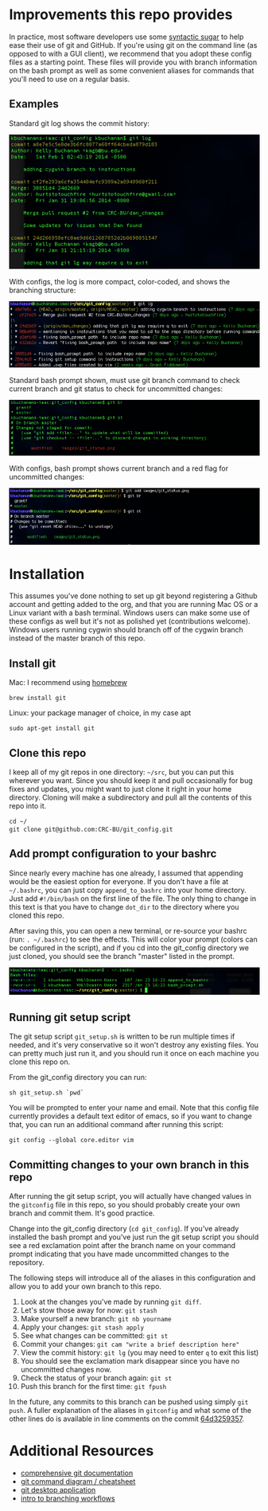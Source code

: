Improvements this repo provides
===============================

In practice, most software developers use some [syntactic sugar](http://en.wikipedia.org/wiki/Syntactic_sugar) to help ease their use of git and GitHub. If you're using git on the command line (as opposed to with a GUI client), we recommend that you adopt these config files as a starting point. These files will provide you with branch information on the bash prompt as well as some convenient aliases for commands that you'll need to use on a regular basis.

Examples
------------
Standard git log shows the commit history:

![vanilla git log](images/git_log.png)

With configs, the log is more compact, color-coded, and shows the branching structure:

![git lg alias with pretty format](images/git_lg.png)

Standard bash prompt shown, must use git branch command to check current branch and git status to check for uncommitted changes:

![standard bash prompt](images/git_status.png)

With configs, bash prompt shows current branch and a red flag for uncommitted changes:

![bash prompt with git branch and status](images/git_st.png)


Installation
============

This assumes you've done nothing to set up git beyond registering a Github account and getting added to the org, and that you are running Mac OS or a Linux variant with a bash terminal. Windows users can make some use of these configs as well but it's not as polished yet (contributions welcome). Windows users running cygwin should branch off of the cygwin branch instead of the master branch of this repo.


Install git
------------

Mac: I recommend using [homebrew](http://brew.sh/)
```
brew install git
```
Linux: your package manager of choice, in my case apt
```
sudo apt-get install git
```

Clone this repo
----------------
I keep all of my git repos in one directory: `~/src`, but you can put this wherever you want. Since you should keep it and pull occasionally for bug fixes and updates, you might want to just clone it right in your home directory. Cloning will make a subdirectory and pull all the contents of this repo into it.

```
cd ~/
git clone git@github.com:CRC-BU/git_config.git
```
Add prompt configuration to your bashrc
---------------------------------------
Since nearly every machine has one already, I assumed that appending would be the easiest option for everyone. If you don't have a file at `~/.bashrc`, you can just copy `append_to_bashrc` into your home directory. Just add `#!/bin/bash` on the first line of the file. The only thing to change in this text is that you have to change `dot_dir` to the directory where you cloned this repo.

After saving this, you can open a new terminal, or re-source your bashrc (run: `. ~/.bashrc`) to see the effects. This will color your prompt (colors can be configured in the script), and if you cd into the git_config directory we just cloned, you should see the branch "master" listed in the prompt.

![bash prompt for git](images/add_prompt.png)

Running git setup script
------------------------

The git setup script `git_setup.sh` is written to be run multiple times if needed, and it's very conservative so it won't destroy any existing files. You can pretty much just run it, and you should run it once on each machine you clone this repo on.

From the git_config directory you can run:
```
sh git_setup.sh `pwd`
```
You will be prompted to enter your name and email. Note that this config file currently provides a default text editor of emacs, so if you want to change that, you can run an additional command after running this script:
```
git config --global core.editor vim
```

Committing changes to your own branch in this repo
--------------------------------------------------
After running the git setup script, you will actually have changed values in the `gitconfig` file in this repo, so you should probably create your own branch and commit them. It's good practice. 

Change into the git_config directory (`cd git_config`). If you've already installed the bash prompt and you've just run the git setup script you should see a red exclamation point after the branch name on your command prompt indicating that you have made uncommitted changes to the repository. 

The following steps will introduce all of the aliases in this configuration and allow you to add your own branch to this repo. 

1. Look at the changes you've made by running `git diff`.
2. Let's stow those away for now: `git stash`
3. Make yourself a new branch: `git nb yourname`
4. Apply your changes: `git stash apply`
5. See what changes can be committed: `git st`
6. Commit your changes: `git cam "write a brief description here"`
7. View the commit history: `git lg` (you may need to enter `q` to exit this list)
8. You should see the exclamation mark disappear since you have no uncommitted changes now.
9. Check the status of your branch again: `git st`
10. Push this branch for the first time: `git fpush`

In the future, any commits to this branch can be pushed using simply `git push`. A fuller explanation of the aliases in `gitconfig` and what some of the other lines do is available in line comments on the commit [64d3259357](https://github.com/CRC-BU/git_config/commit/64d3259357eb9d933c3966fde8601613318c13ee).

Additional Resources
=====================
- [comprehensive git documentation](http://git-scm.com/docs)
- [git command diagram / cheatsheet](http://ndpsoftware.com/git-cheatsheet.html)
- [git desktop application](http://guides.github.com/overviews/desktop/)
- [intro to branching workflows](http://guides.github.com/overviews/flow/)
